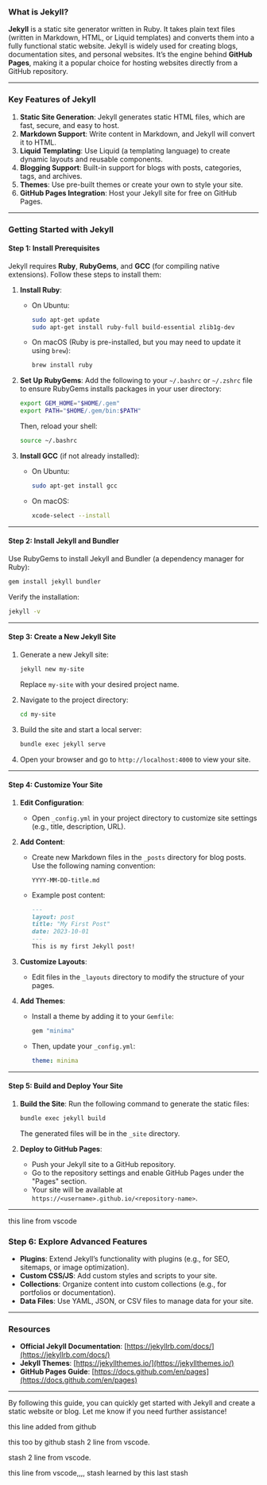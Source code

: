 ### **What is Jekyll?**

**Jekyll** is a static site generator written in Ruby. It takes plain text files (written in Markdown, HTML, or Liquid templates) and converts them into a fully functional static website. Jekyll is widely used for creating blogs, documentation sites, and personal websites. It’s the engine behind **GitHub Pages**, making it a popular choice for hosting websites directly from a GitHub repository.

---

### **Key Features of Jekyll**
1. **Static Site Generation**: Jekyll generates static HTML files, which are fast, secure, and easy to host.
2. **Markdown Support**: Write content in Markdown, and Jekyll will convert it to HTML.
3. **Liquid Templating**: Use Liquid (a templating language) to create dynamic layouts and reusable components.
4. **Blogging Support**: Built-in support for blogs with posts, categories, tags, and archives.
5. **Themes**: Use pre-built themes or create your own to style your site.
6. **GitHub Pages Integration**: Host your Jekyll site for free on GitHub Pages.

---

### **Getting Started with Jekyll**

#### **Step 1: Install Prerequisites**
Jekyll requires **Ruby**, **RubyGems**, and **GCC** (for compiling native extensions). Follow these steps to install them:

1. **Install Ruby**:
   - On Ubuntu:
     ```bash
     sudo apt-get update
     sudo apt-get install ruby-full build-essential zlib1g-dev
     ```
   - On macOS (Ruby is pre-installed, but you may need to update it using `brew`):
     ```bash
     brew install ruby
     ```

2. **Set Up RubyGems**:
   Add the following to your `~/.bashrc` or `~/.zshrc` file to ensure RubyGems installs packages in your user directory:
   ```bash
   export GEM_HOME="$HOME/.gem"
   export PATH="$HOME/.gem/bin:$PATH"
   ```
   Then, reload your shell:
   ```bash
   source ~/.bashrc
   ```

3. **Install GCC** (if not already installed):
   - On Ubuntu:
     ```bash
     sudo apt-get install gcc
     ```
   - On macOS:
     ```bash
     xcode-select --install
     ```

---

#### **Step 2: Install Jekyll and Bundler**
Use RubyGems to install Jekyll and Bundler (a dependency manager for Ruby):
```bash
gem install jekyll bundler
```

Verify the installation:
```bash
jekyll -v
```

---

#### **Step 3: Create a New Jekyll Site**
1. Generate a new Jekyll site:
   ```bash
   jekyll new my-site
   ```
   Replace `my-site` with your desired project name.

2. Navigate to the project directory:
   ```bash
   cd my-site
   ```

3. Build the site and start a local server:
   ```bash
   bundle exec jekyll serve
   ```

4. Open your browser and go to `http://localhost:4000` to view your site.

---

#### **Step 4: Customize Your Site**
1. **Edit Configuration**:
   - Open `_config.yml` in your project directory to customize site settings (e.g., title, description, URL).

2. **Add Content**:
   - Create new Markdown files in the `_posts` directory for blog posts. Use the following naming convention:
     ```
     YYYY-MM-DD-title.md
     ```
   - Example post content:
     ```markdown
     ---
     layout: post
     title: "My First Post"
     date: 2023-10-01
     ---
     This is my first Jekyll post!
     ```

3. **Customize Layouts**:
   - Edit files in the `_layouts` directory to modify the structure of your pages.

4. **Add Themes**:
   - Install a theme by adding it to your `Gemfile`:
     ```ruby
     gem "minima"
     ```
   - Then, update your `_config.yml`:
     ```yaml
     theme: minima
     ```

---

#### **Step 5: Build and Deploy Your Site**
1. **Build the Site**:
   Run the following command to generate the static files:
   ```bash
   bundle exec jekyll build
   ```
   The generated files will be in the `_site` directory.

2. **Deploy to GitHub Pages**:
   - Push your Jekyll site to a GitHub repository.
   - Go to the repository settings and enable GitHub Pages under the "Pages" section.
   - Your site will be available at `https://<username>.github.io/<repository-name>`.

---
this line from vscode

### **Step 6: Explore Advanced Features**
- **Plugins**: Extend Jekyll’s functionality with plugins (e.g., for SEO, sitemaps, or image optimization).
- **Custom CSS/JS**: Add custom styles and scripts to your site.
- **Collections**: Organize content into custom collections (e.g., for portfolios or documentation).
- **Data Files**: Use YAML, JSON, or CSV files to manage data for your site.

---

### **Resources**
- **Official Jekyll Documentation**: [https://jekyllrb.com/docs/](https://jekyllrb.com/docs/)
- **Jekyll Themes**: [https://jekyllthemes.io/](https://jekyllthemes.io/)
- **GitHub Pages Guide**: [https://docs.github.com/en/pages](https://docs.github.com/en/pages)

---

By following this guide, you can quickly get started with Jekyll and create a static website or blog. Let me know if you need further assistance!


this line added from github

this too by github
stash 2 line from vscode.

stash 2 line from vscode.

this line from vscode,,,, stash learned by this last stash

